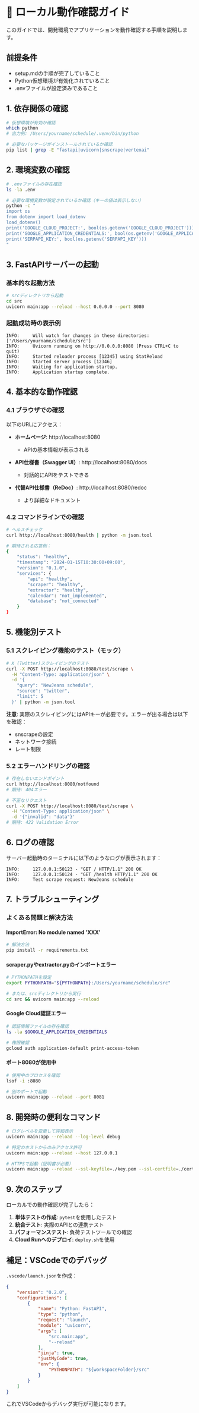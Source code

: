 # 🧪 ローカル動作確認ガイド

このガイドでは、開発環境でアプリケーションを動作確認する手順を説明します。

## 前提条件

- setup.mdの手順が完了していること
- Python仮想環境が有効化されていること
- .envファイルが設定済みであること

## 1. 依存関係の確認

```bash
# 仮想環境が有効か確認
which python
# 出力例: /Users/yourname/schedule/.venv/bin/python

# 必要なパッケージがインストールされているか確認
pip list | grep -E "fastapi|uvicorn|snscrape|vertexai"
```

## 2. 環境変数の確認

```bash
# .envファイルの存在確認
ls -la .env

# 必要な環境変数が設定されているか確認（キーの値は表示しない）
python -c "
import os
from dotenv import load_dotenv
load_dotenv()
print('GOOGLE_CLOUD_PROJECT:', bool(os.getenv('GOOGLE_CLOUD_PROJECT')))
print('GOOGLE_APPLICATION_CREDENTIALS:', bool(os.getenv('GOOGLE_APPLICATION_CREDENTIALS')))
print('SERPAPI_KEY:', bool(os.getenv('SERPAPI_KEY')))
"
```

## 3. FastAPIサーバーの起動

### 基本的な起動方法

```bash
# srcディレクトリから起動
cd src
uvicorn main:app --reload --host 0.0.0.0 --port 8080
```

### 起動成功時の表示例

```
INFO:     Will watch for changes in these directories: ['/Users/yourname/schedule/src']
INFO:     Uvicorn running on http://0.0.0.0:8080 (Press CTRL+C to quit)
INFO:     Started reloader process [12345] using StatReload
INFO:     Started server process [12346]
INFO:     Waiting for application startup.
INFO:     Application startup complete.
```

## 4. 基本的な動作確認

### 4.1 ブラウザでの確認

以下のURLにアクセス：

- **ホームページ**: http://localhost:8080
  - APIの基本情報が表示される
  
- **API仕様書（Swagger UI）**: http://localhost:8080/docs
  - 対話的にAPIをテストできる
  
- **代替API仕様書（ReDoc）**: http://localhost:8080/redoc
  - より詳細なドキュメント

### 4.2 コマンドラインでの確認

```bash
# ヘルスチェック
curl http://localhost:8080/health | python -m json.tool

# 期待される応答例：
{
    "status": "healthy",
    "timestamp": "2024-01-15T10:30:00+09:00",
    "version": "0.1.0",
    "services": {
        "api": "healthy",
        "scraper": "healthy",
        "extractor": "healthy",
        "calendar": "not_implemented",
        "database": "not_connected"
    }
}
```

## 5. 機能別テスト

### 5.1 スクレイピング機能のテスト（モック）

```bash
# X (Twitter)スクレイピングのテスト
curl -X POST http://localhost:8080/test/scrape \
  -H "Content-Type: application/json" \
  -d '{
    "query": "NewJeans schedule",
    "source": "twitter",
    "limit": 5
  }' | python -m json.tool
```

**注意**: 実際のスクレイピングにはAPIキーが必要です。エラーが出る場合は以下を確認：
- snscrapeの設定
- ネットワーク接続
- レート制限

### 5.2 エラーハンドリングの確認

```bash
# 存在しないエンドポイント
curl http://localhost:8080/notfound
# 期待: 404エラー

# 不正なリクエスト
curl -X POST http://localhost:8080/test/scrape \
  -H "Content-Type: application/json" \
  -d '{"invalid": "data"}'
# 期待: 422 Validation Error
```

## 6. ログの確認

サーバー起動時のターミナルに以下のようなログが表示されます：

```
INFO:     127.0.0.1:50123 - "GET / HTTP/1.1" 200 OK
INFO:     127.0.0.1:50124 - "GET /health HTTP/1.1" 200 OK
INFO:     Test scrape request: NewJeans schedule
```

## 7. トラブルシューティング

### よくある問題と解決方法

#### ImportError: No module named 'XXX'

```bash
# 解決方法
pip install -r requirements.txt
```

#### scraper.pyやextractor.pyのインポートエラー

```bash
# PYTHONPATHを設定
export PYTHONPATH="${PYTHONPATH}:/Users/yourname/schedule/src"

# または、srcディレクトリから実行
cd src && uvicorn main:app --reload
```

#### Google Cloud認証エラー

```bash
# 認証情報ファイルの存在確認
ls -la $GOOGLE_APPLICATION_CREDENTIALS

# 権限確認
gcloud auth application-default print-access-token
```

#### ポート8080が使用中

```bash
# 使用中のプロセスを確認
lsof -i :8080

# 別のポートで起動
uvicorn main:app --reload --port 8081
```

## 8. 開発時の便利なコマンド

```bash
# ログレベルを変更して詳細表示
uvicorn main:app --reload --log-level debug

# 特定のホストからのみアクセス許可
uvicorn main:app --reload --host 127.0.0.1

# HTTPSで起動（証明書が必要）
uvicorn main:app --reload --ssl-keyfile=./key.pem --ssl-certfile=./cert.pem
```

## 9. 次のステップ

ローカルでの動作確認が完了したら：

1. **単体テストの作成**: `pytest`を使用したテスト
2. **統合テスト**: 実際のAPIとの連携テスト
3. **パフォーマンステスト**: 負荷テストツールでの確認
4. **Cloud Runへのデプロイ**: `deploy.sh`を使用

## 補足：VSCodeでのデバッグ

`.vscode/launch.json`を作成：

```json
{
    "version": "0.2.0",
    "configurations": [
        {
            "name": "Python: FastAPI",
            "type": "python",
            "request": "launch",
            "module": "uvicorn",
            "args": [
                "src.main:app",
                "--reload"
            ],
            "jinja": true,
            "justMyCode": true,
            "env": {
                "PYTHONPATH": "${workspaceFolder}/src"
            }
        }
    ]
}
```

これでVSCodeからデバッグ実行が可能になります。